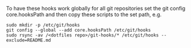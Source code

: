 To have these hooks work globally for all git repositories set
the git config core.hooksPath and then copy these scripts to the
set path, e.g.

```
sudo mkdir -p /etc/git/hooks
git config --global --add core.hooksPath /etc/git/hooks
sudo rsync -av /<dotfiles repo>/git-hooks/* /etc/git/hooks --exclude=README.md
```
